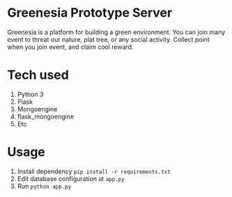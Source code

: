 # Greenesia Prototype Server
Greenesia is a platform for building a green environment. You can join many event to threat our nature, plat tree, or any social activity. Collect point when you join event, and claim cool reward.

# Tech used

1. Python 3
2. Flask
3. Mongoengine
4. flask_mongoengine
5. Etc 

# Usage
1. Install dependency `pip install -r requirements.txt` 
2. Edit database configuration at `app.py`
3. Run `python app.py`
